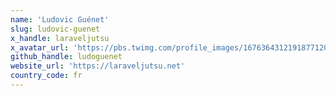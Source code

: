 ```yaml
---
name: 'Ludovic Guénet'
slug: ludovic-guenet
x_handle: laraveljutsu
x_avatar_url: 'https://pbs.twimg.com/profile_images/1676364312191877120/YSN1NLsA_200x200.jpg'
github_handle: ludoguenet
website_url: 'https://laraveljutsu.net'
country_code: fr
---
```


